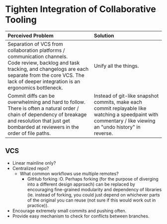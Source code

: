 # Tighten Integration of Collaborative Tooling

| Perceived Problem | Solution |
|:------------------|:---------|
| Separation of VCS from collaboration platforms / communication channels.<br>Code review, backlog and task tracking, and changelogs are each separate from the core VCS. The lack of deeper integration is an ergonomics bottleneck. | Unify all the things. |
| Commit diffs can be overwhelming and hard to follow. There is often a natural order / chain of dependency of breakage and resolution that just get bombarded at reviewers in the order of file paths. | Instead of git-like snapshot commits, make each commit replayable like watching a speedpaint with commentary / like viewing an "undo history" in reverse. |

## VCS

- Linear mainline only?
- Centralized repo?
  - What common workflows use multiple remotes?
    - GitHub forking :O. Perhaps forking (for the purpose of diverging into a different design approach) can be replaced by encouraging fine-grained modularity and dependency of libraries (ie. instead of forking, you could just depend on whichever parts of the original you can reuse (not sure if this would work out in practice)).
- Encourage extremely small commits and pushing often.
- Provide easy mechanism to check for conflicts between branches.
